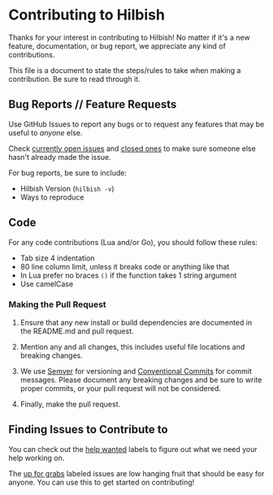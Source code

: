 # Contributing to Hilbish
Thanks for your interest in contributing to Hilbish! No matter if it's
a new feature, documentation, or bug report, we appreciate any kind
of contributions.

This file is a document to state the steps/rules to take when making
a contribution. Be sure to read through it.

## Bug Reports // Feature Requests
Use GitHub Issues to report any bugs or to request any features
that may be useful to *anyone* else.

Check [currently open issues](https://github.com/Rosettea/Hilbish/issues)
and [closed ones](https://github.com/Rosettea/Hilbish/issues?q=is%3Aissue+is%3Aclosed)
to make sure someone else hasn't already made the issue.

For bug reports, be sure to include:
- Hilbish Version (`hilbish -v`)
- Ways to reproduce

## Code
For any code contributions (Lua and/or Go), you should follow these rules:  
- Tab size 4 indentation
- 80 line column limit, unless it breaks code or anything like that
- In Lua prefer no braces `()` if the function takes 1 string argument
- Use camelCase

### Making the Pull Request
1. Ensure that any new install or build dependencies are documented in
the README.md and pull request.

2. Mention any and all changes, this includes useful file locations and
breaking changes.

3. We use [Semver](http://semver.org/) for versioning and
[Conventional Commits](https://www.conventionalcommits.org/en/v1.0.0/)
for commit messages. Please document any breaking changes and be sure to
write proper commits, or your pull request will not be considered.

4. Finally, make the pull request.

## Finding Issues to Contribute to
You can check out the [help wanted](https://github.com/Rosettea/Hilbish/issues?q=is%3Aissue+is%3Aopen+label%3A%22help+wanted%22+)
labels to figure out what we need your help working on.  

The [up for grabs](https://github.com/Rosettea/Hilbish/issues?q=is%3Aissue+is%3Aopen+label%3A%22up+for+grabs%22+)
labeled issues are low hanging fruit that should be easy for anyone. You can
use this to get started on contributing!
